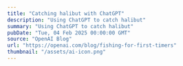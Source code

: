 ```yaml
---
title: "Catching halibut with ChatGPT"
description: "Using ChatGPT to catch halibut"
summary: "Using ChatGPT to catch halibut"
pubDate: "Tue, 04 Feb 2025 00:00:00 GMT"
source: "OpenAI Blog"
url: "https://openai.com/blog/fishing-for-first-timers"
thumbnail: "/assets/ai-icon.png"
---
```


